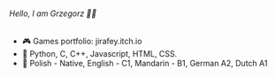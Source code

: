 ###### Hello, I am Grzegorz 👋🏻
- 🎮 Games portfolio: jirafey.itch.io
- 💛 Python, C, C++, Javascript, HTML, CSS.
- 💬 Polish - Native, English - C1, Mandarin - B1, German A2, Dutch A1
